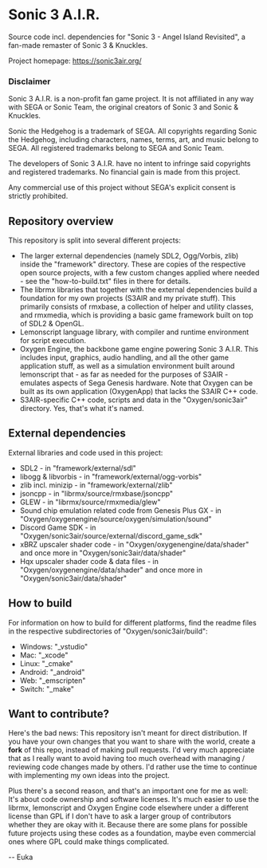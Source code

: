 # Sonic 3 A.I.R.

Source code incl. dependencies for "Sonic 3 - Angel Island Revisited", a fan-made remaster of Sonic 3 & Knuckles.

Project homepage: https://sonic3air.org/


### Disclaimer

Sonic 3 A.I.R. is a non-profit fan game project. It is not affiliated in any way with SEGA or Sonic Team, the original creators of Sonic 3 and Sonic & Knuckles.

Sonic the Hedgehog is a trademark of SEGA. All copyrights regarding Sonic the Hedgehog, including characters, names, terms, art, and music belong to SEGA. All registered trademarks belong to SEGA and Sonic Team.

The developers of Sonic 3 A.I.R. have no intent to infringe said copyrights and registered trademarks.
No financial gain is made from this project.

Any commercial use of this project without SEGA's explicit consent is strictly prohibited.


## Repository overview

This repository is split into several different projects:
* The larger external dependencies (namely SDL2, Ogg/Vorbis, zlib) inside the "framework" directory. These are copies of the respective open source projects, with a few custom changes applied where needed - see the "how-to-build.txt" files in there for details.
* The librmx libraries that together with the external dependencies build a foundation for my own projects (S3AIR and my private stuff). This primarily consists of rmxbase, a collection of helper and utility classes, and rmxmedia, which is providing a basic game framework built on top of SDL2 & OpenGL.
* Lemonscript language library, with compiler and runtime environment for script execution.
* Oxygen Engine, the backbone game engine powering Sonic 3 A.I.R. This includes input, graphics, audio handling, and all the other game application stuff, as well as a simulation environment built around lemonscript that - as far as needed for the purposes of S3AIR - emulates aspects of Sega Genesis hardware. Note that Oxygen can be built as its own application (OxygenApp) that lacks the S3AIR C++ code.
* S3AIR-specific C++ code, scripts and data in the "Oxygen/sonic3air" directory. Yes, that's what it's named.


## External dependencies

External libraries and code used in this project:
* SDL2 - in "framework/external/sdl"
* libogg & libvorbis - in "framework/external/ogg-vorbis"
* zlib incl. minizip - in "framework/external/zlib"
* jsoncpp - in "librmx/source/rmxbase/jsoncpp"
* GLEW - in "librmx/source/rmxmedia/glew"
* Sound chip emulation related code from Genesis Plus GX - in "Oxygen/oxygenengine/source/oxygen/simulation/sound"
* Discord Game SDK - in "Oxygen/sonic3air/source/external/discord_game_sdk"
* xBRZ upscaler shader code - in "Oxygen/oxygenengine/data/shader" and once more in "Oxygen/sonic3air/data/shader"
* Hqx upscaler shader code & data files - in "Oxygen/oxygenengine/data/shader" and once more in "Oxygen/sonic3air/data/shader"


## How to build

For information on how to build for different platforms, find the readme files in the respective subdirectories of "Oxygen/sonic3air/build":
* Windows: "_vstudio"
* Mac:     "_xcode"
* Linux:   "_cmake"
* Android: "_android"
* Web:     "_emscripten"
* Switch:  "_make"


## Want to contribute?

Here's the bad news: This repository isn't meant for direct distribution. If you have your own changes that you want to share with the world, create a **fork** of this repo, instead of making pull requests. I'd very much appreciate that as I really want to avoid having too much overhead with managing / reviewing code changes made by others. I'd rather use the time to continue with implementing my own ideas into the project.

Plus there's a second reason, and that's an important one for me as well: It's about code ownership and software licenses. It's much easier to use the librmx, lemonscript and Oxygen Engine code elsewhere under a different license than GPL if I don't have to ask a larger group of contributors whether they are okay with it. Because there are some plans for possible future projects using these codes as a foundation, maybe even commercial ones where GPL could make things complicated.

-- Euka
